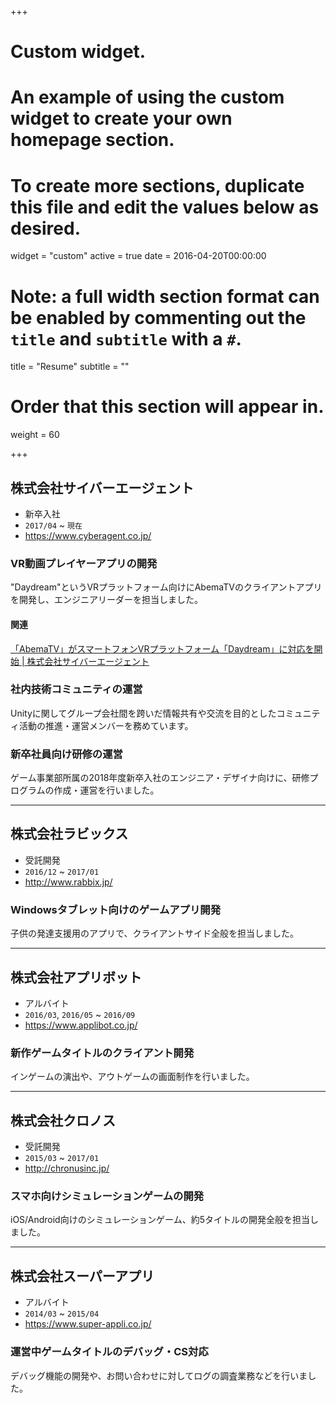 +++
# Custom widget.
# An example of using the custom widget to create your own homepage section.
# To create more sections, duplicate this file and edit the values below as desired.
widget = "custom"
active = true
date = 2016-04-20T00:00:00

# Note: a full width section format can be enabled by commenting out the `title` and `subtitle` with a `#`.
title = "Resume"
subtitle = ""

# Order that this section will appear in.
weight = 60

+++

## 株式会社サイバーエージェント

- 新卒入社
- `2017/04` ~ `現在`
- https://www.cyberagent.co.jp/

### VR動画プレイヤーアプリの開発

"Daydream"というVRプラットフォーム向けにAbemaTVのクライアントアプリを開発し、エンジニアリーダーを担当しました。

#### 関連

[「AbemaTV」がスマートフォンVRプラットフォーム「Daydream」に対応を開始 | 株式会社サイバーエージェント](https://www.cyberagent.co.jp/news/detail/id=21360)


### 社内技術コミュニティの運営

Unityに関してグループ会社間を跨いだ情報共有や交流を目的としたコミュニティ活動の推進・運営メンバーを務めています。

### 新卒社員向け研修の運営

ゲーム事業部所属の2018年度新卒入社のエンジニア・デザイナ向けに、研修プログラムの作成・運営を行いました。

---

## 株式会社ラビックス

- 受託開発
- `2016/12` ~ `2017/01`
- http://www.rabbix.jp/

### Windowsタブレット向けのゲームアプリ開発

子供の発達支援用のアプリで、クライアントサイド全般を担当しました。

---

## 株式会社アプリボット

- アルバイト
- `2016/03`, `2016/05` ~ `2016/09`
- https://www.applibot.co.jp/

### 新作ゲームタイトルのクライアント開発

インゲームの演出や、アウトゲームの画面制作を行いました。

---

## 株式会社クロノス

- 受託開発
- `2015/03` ~ `2017/01`
- http://chronusinc.jp/

### スマホ向けシミュレーションゲームの開発

iOS/Android向けのシミュレーションゲーム、約5タイトルの開発全般を担当しました。

---

## 株式会社スーパーアプリ

- アルバイト
- `2014/03` ~ `2015/04`
- https://www.super-appli.co.jp/

### 運営中ゲームタイトルのデバッグ・CS対応

デバッグ機能の開発や、お問い合わせに対してログの調査業務などを行いました。
